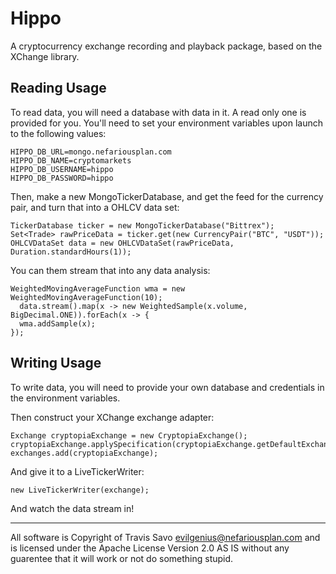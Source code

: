 # Hippo

A cryptocurrency exchange recording and playback package, based on the XChange library.

## Reading Usage

To read data, you will need a database with data in it. A read only one is provided for you. You'll need to set your environment variables upon launch to the following values:
```
HIPPO_DB_URL=mongo.nefariousplan.com
HIPPO_DB_NAME=cryptomarkets
HIPPO_DB_USERNAME=hippo
HIPPO_DB_PASSWORD=hippo
```

Then, make a new MongoTickerDatabase, and get the feed for the currency pair, and turn that into a OHLCV data set:
```
TickerDatabase ticker = new MongoTickerDatabase("Bittrex");
Set<Trade> rawPriceData = ticker.get(new CurrencyPair("BTC", "USDT"));
OHLCVDataSet data = new OHLCVDataSet(rawPriceData, Duration.standardHours(1));
```

You can them stream that into any data analysis:
```
WeightedMovingAverageFunction wma = new WeightedMovingAverageFunction(10);
  data.stream().map(x -> new WeightedSample(x.volume, BigDecimal.ONE)).forEach(x -> {
  wma.addSample(x);
});
```

## Writing Usage

To write data, you will need to provide your own database and credentials in the environment variables.

Then construct your XChange exchange adapter:
```
Exchange cryptopiaExchange = new CryptopiaExchange();
cryptopiaExchange.applySpecification(cryptopiaExchange.getDefaultExchangeSpecification());
exchanges.add(cryptopiaExchange);
```

And give it to a LiveTickerWriter:
```
new LiveTickerWriter(exchange);
```

And watch the data stream in!

---

All software is Copyright of Travis Savo <evilgenius@nefariousplan.com> and is licensed under the Apache License Version 2.0 AS IS without any guarentee that it will work or not do something stupid.